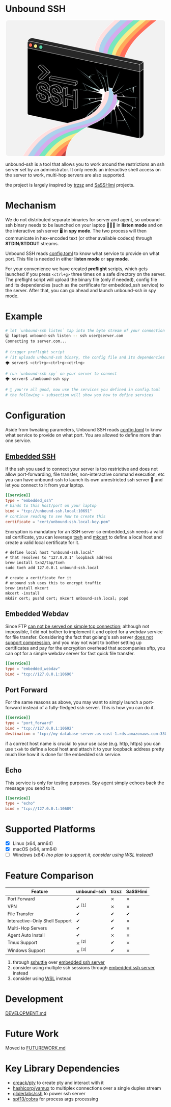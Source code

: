 # Unbound SSH

<p align="center">
    <img width="500" src="logo.svg" />
</p>

unbound-ssh is a tool that allows you to work around the restrictions an ssh server set by an administrator. It only
needs an interactive shell access on the server to work, multi-hop servers are also supported.

the project is largely inspired by [trzsz](https://github.com/trzsz/trzsz-go)
and [SaSSHimi](https://github.com/rsrdesarrollo/SaSSHimi) projects.

# Mechanism

We do not distributed separate binaries for server and agent, so unbound-ssh binary needs to be launched on your laptop
👨🏻‍💻 in
**listen mode** and on the interactive ssh server 🖥️ in **spy mode**. The two process will then communicate in
hex-encoded text (or other available codecs) through **STDIN**/**STDOUT** streams.

Unbound SSH reads [config.toml](config.toml) to know what service to provide on
what port. This file is needed in either **listen mode** or **spy mode**.

For your convenience we have created **preflight** scripts, which gets launched if you press `<ctrl+g>` three times on a
safe directory on the server. The preflight script will upload the binary file (only if needed), config file and its
dependencies (such as the certificate for embedded_ssh service) to the server. After that, you can go ahead and launch
unbound-ssh in spy mode.

# Example

```bash
# let `unbound-ssh listen` tap into the byte stream of your connection
💻 laptop$ unbound-ssh listen -- ssh user@server.com
Connecting to server.com...

# trigger preflight script
# (it uploads unbound-ssh binary, the config file and its dependencies to the local directory on server)
🌩️ server$ <ctrl+g><ctrl+g><ctrl+g>

# run `unbound-ssh spy` on your server to connect
🌩️ server$ ./unbound-ssh spy

# 🎉 you're all good, now use the services you defined in config.toml
# the following ⬇️ subsection will show you how to define services
```

# Configuration

Aside from tweaking parameters, Unbound SSH reads [config.toml](config.toml) to know what service to provide on
what port. You are allowed to define more than one service.

## [Embedded SSH](#embedded-ssh)

If the ssh you used to connect your server is too restrictive and does not allow port-forwarding, file
transfer, non-interactive command execution, etc you can have unbound-ssh to launch its own unrestricted ssh server 🌈
and let you connect to it
from your laptop.

```toml
[[service]]
type = "embedded_ssh"
# binds to this host/port on your laptop
bind = "tcp://unbound-ssh.local:10691"
# continue reading to see how to create this
certificate = "cert/unbound-ssh.local-key.pem"
```

Encryption is mandatory for an SSH server so embedded_ssh needs a valid ssl certificate, you can
leverage [txeh](https://github.com/txn2/txeh) and
[mkcert](https://github.com/FiloSottile/mkcert) to define a local host and create a valid local certificate for it.

```shell
# define local host "unbound-ssh.local"
# that resolves to "127.0.0.1" loopback address 
brew install txn2/tap/txeh
sudo txeh add 127.0.0.1 unbound-ssh.local

# create a certificate for it
# unbound ssh uses this to encrypt traffic
brew install mkcert
mkcert -install
mkdir cert; pushd cert; mkcert unbound-ssh.local; popd
```

## Embedded Webdav

Since FTP [can not be served on simple tcp connection](https://www.jscape.com/blog/active-v-s-passive-ftp-simplified);
although not impossible, I did not bother to implement it and
opted for a webdav service for file transfer. Considering the fact that golang's ssh
server [does not support compression](https://github.com/golang/go/issues/31369), and you may not want to bother setting
up certificates and pay for the encryption
overhead that accompanies sftp, you can opt for a simple webdav server for fast quick file
transfer.

```toml
[[service]]
type = "embedded_webdav"
bind = "tcp://127.0.0.1:10690"
```

## Port Forward

For the same reasons as above, you may want to simply launch a port-forward instead of a fully-fledged ssh server. This
is how you can do it.

```toml
[[service]]
type = "port_forward"
bind = "tcp://127.0.0.1:10692"
destination = "tcp://my-database-server.us-east-1.rds.amazonaws.com:3306"
```

if a correct host name is crucial to your use case (e.g. http, https) you can use `txeh` to define a local host and
attach it to your loopback address pretty much like how it is done for the embedded ssh service.

## Echo

This service is only for testing purposes. Spy agent simply echoes back the message you send to it.

```toml
[[service]]
type = "echo"
bind = "tcp://127.0.0.1:10689"
```

# Supported Platforms

- [x] Linux (x64, arm64)
- [x] macOS (x64, arm64)
- [ ] Windows (x64) _(no plan to support it, consider using WSL instead)_

# Feature Comparison

| Feature                        | unbound-ssh      | trzsz | SaSSHimi |
|--------------------------------|------------------|-------|----------|
| Port Forward                   | ✔                | ⨯     | ⨯        |
| VPN                            | ✔ <sup>[1]</sup> | ⨯     | ⨯        |
| File Transfer                  | ✔                | ✔     | ✔        |
| Interactive-Only Shell Support | ✔                | ✔     | ⨯        |
| Multi-Hop Servers              | ✔                | ✔     | ⨯        |
| Agent Auto Install             | ✔                | ⨯     | ⨯        |
| Tmux Support                   | ⨯ <sup>[2]</sup> | ✔     | ⨯        |
| Windows Support                | ⨯ <sup>[3]</sup> | ✔     | ⨯        |

1. through [sshuttle](https://github.com/sshuttle/sshuttle) over [embedded ssh server](#embedded-ssh)
2. consider using multiple ssh sessions through [embedded ssh server](#embedded-ssh) instead
3. consider using [WSL](https://en.wikipedia.org/wiki/Windows_Subsystem_for_Linux) instead

# Development

[DEVELOPMENT.md](DEVELOPMENT.md)

# Future Work

Moved to [FUTUREWORK.md](FUTUREWORK.md)

# Key Library Dependencies

- [creack/pty](github.com/creack/pty) to create pty and interact with it
- [hashicorp/yamux](github.com/hashicorp/yamux) to multiplex connections over a single duplex stream
- [gliderlabs/ssh](github.com/gliderlabs/ssh) to power ssh server
- [spf13/cobra](github.com/spf13/cobra) for process args processing
